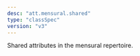 ```yaml
---
desc: "att.mensural.shared"
type: "classSpec"
version: "v3"
---
```


Shared attributes in the mensural repertoire.